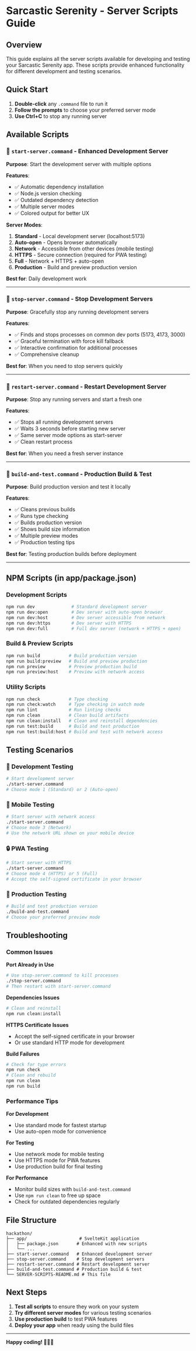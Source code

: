# Sarcastic Serenity - Server Scripts Guide

## Overview
This guide explains all the server scripts available for developing and testing your Sarcastic Serenity app. These scripts provide enhanced functionality for different development and testing scenarios.

## Quick Start
1. **Double-click** any `.command` file to run it
2. **Follow the prompts** to choose your preferred server mode
3. **Use Ctrl+C** to stop any running server

## Available Scripts

### 🚀 `start-server.command` - Enhanced Development Server
**Purpose**: Start the development server with multiple options

**Features**:
- ✅ Automatic dependency installation
- ✅ Node.js version checking
- ✅ Outdated dependency detection
- ✅ Multiple server modes
- ✅ Colored output for better UX

**Server Modes**:
1. **Standard** - Local development server (localhost:5173)
2. **Auto-open** - Opens browser automatically
3. **Network** - Accessible from other devices (mobile testing)
4. **HTTPS** - Secure connection (required for PWA testing)
5. **Full** - Network + HTTPS + auto-open
6. **Production** - Build and preview production version

**Best for**: Daily development work

---

### 🛑 `stop-server.command` - Stop Development Servers
**Purpose**: Gracefully stop any running development servers

**Features**:
- ✅ Finds and stops processes on common dev ports (5173, 4173, 3000)
- ✅ Graceful termination with force kill fallback
- ✅ Interactive confirmation for additional processes
- ✅ Comprehensive cleanup

**Best for**: When you need to stop servers quickly

---

### 🔄 `restart-server.command` - Restart Development Server
**Purpose**: Stop any running servers and start a fresh one

**Features**:
- ✅ Stops all running development servers
- ✅ Waits 3 seconds before starting new server
- ✅ Same server mode options as start-server
- ✅ Clean restart process

**Best for**: When you need a fresh server instance

---

### 🔨 `build-and-test.command` - Production Build & Test
**Purpose**: Build production version and test it locally

**Features**:
- ✅ Cleans previous builds
- ✅ Runs type checking
- ✅ Builds production version
- ✅ Shows build size information
- ✅ Multiple preview modes
- ✅ Production testing tips

**Best for**: Testing production builds before deployment

---

## NPM Scripts (in app/package.json)

### Development Scripts
```bash
npm run dev              # Standard development server
npm run dev:open         # Dev server with auto-open browser
npm run dev:host         # Dev server accessible from network
npm run dev:https        # Dev server with HTTPS
npm run dev:full         # Full dev server (network + HTTPS + open)
```

### Build & Preview Scripts
```bash
npm run build           # Build production version
npm run build:preview   # Build and preview production
npm run preview         # Preview production build
npm run preview:host    # Preview with network access
```

### Utility Scripts
```bash
npm run check           # Type checking
npm run check:watch     # Type checking in watch mode
npm run lint            # Run linting checks
npm run clean           # Clean build artifacts
npm run clean:install   # Clean and reinstall dependencies
npm run test:build      # Build and test production
npm run test:build:host # Build and test with network access
```

## Testing Scenarios

### 🧪 Development Testing
```bash
# Start development server
./start-server.command
# Choose mode 1 (Standard) or 2 (Auto-open)
```

### 📱 Mobile Testing
```bash
# Start server with network access
./start-server.command
# Choose mode 3 (Network)
# Use the network URL shown on your mobile device
```

### 🔒 PWA Testing
```bash
# Start server with HTTPS
./start-server.command
# Choose mode 4 (HTTPS) or 5 (Full)
# Accept the self-signed certificate in your browser
```

### 🚀 Production Testing
```bash
# Build and test production version
./build-and-test.command
# Choose your preferred preview mode
```

## Troubleshooting

### Common Issues

**Port Already in Use**
```bash
# Use stop-server.command to kill processes
./stop-server.command
# Then restart with start-server.command
```

**Dependencies Issues**
```bash
# Clean and reinstall
npm run clean:install
```

**HTTPS Certificate Issues**
- Accept the self-signed certificate in your browser
- Or use standard HTTP mode for development

**Build Failures**
```bash
# Check for type errors
npm run check
# Clean and rebuild
npm run clean
npm run build
```

### Performance Tips

**For Development**
- Use standard mode for fastest startup
- Use auto-open mode for convenience

**For Testing**
- Use network mode for mobile testing
- Use HTTPS mode for PWA features
- Use production build for final testing

**For Performance**
- Monitor build sizes with `build-and-test.command`
- Use `npm run clean` to free up space
- Check for outdated dependencies regularly

## File Structure
```
hackathon/
├── app/                    # SvelteKit application
│   ├── package.json       # Enhanced with new scripts
│   └── ...
├── start-server.command   # Enhanced development server
├── stop-server.command    # Stop development servers
├── restart-server.command # Restart development server
├── build-and-test.command # Production build & test
└── SERVER-SCRIPTS-README.md # This file
```

## Next Steps
1. **Test all scripts** to ensure they work on your system
2. **Try different server modes** for various testing scenarios
3. **Use production build** to test PWA features
4. **Deploy your app** when ready using the build files

---

**Happy coding! 🧘‍♀️✨**
